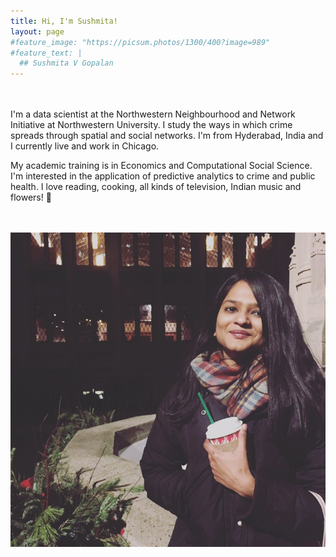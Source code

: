 ```yaml
---
title: Hi, I'm Sushmita!
layout: page
#feature_image: "https://picsum.photos/1300/400?image=989"
#feature_text: |
  ## Sushmita V Gopalan
---
```

<div class = "row">
  
<div class = "col-md-6">
<br><br>
 I'm a data scientist at the Northwestern Neighbourhood and Network Initiative at Northwestern University. I study the ways in which crime spreads through spatial and social networks. I'm from Hyderabad, India and I currently live and work in Chicago.

 My academic training is in Economics and Computational Social Science. I'm interested in the application of predictive analytics to crime and public health. I love reading, cooking,  all kinds of television, Indian music and flowers! 🌸

</div>
  
<div class = "col-md-6">
<br><br>
 
<img src="sush.jpg" alt="Italian Trulli">


</div>

  
</div>
